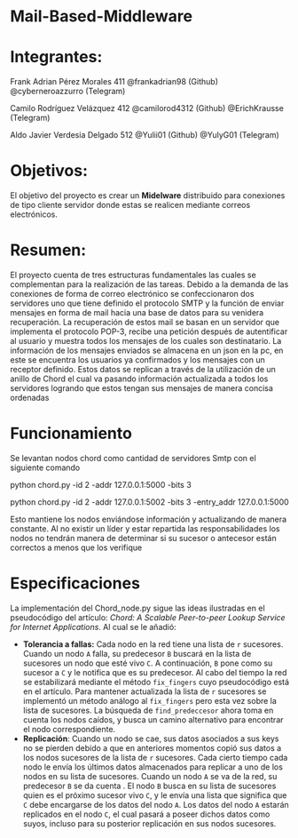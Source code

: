 # Mail-Based-Middleware

# Integrantes:

Frank Adrian Pérez Morales 411 @frankadrian98 (Github) @cyberneroazzurro (Telegram)

Camilo Rodríguez Velázquez 412 @camilorod4312  (Github) @ErichKrausse (Telegram)

Aldo Javier Verdesia Delgado 512   @Yulii01   (Github) @YulyG01 (Telegram)

# Objetivos:
El objetivo del proyecto es crear un **Midelware** distribuido para conexiones de tipo cliente servidor donde estas se realicen mediante correos electrónicos. 

# Resumen:
El proyecto cuenta de tres estructuras fundamentales las cuales se complementan para la realización de las tareas. Debido a la demanda de las conexiones de forma de correo electrónico se confeccionaron dos servidores uno que tiene definido el protocolo SMTP y la función de enviar mensajes en forma de mail hacia una base de datos para su venidera recuperación. La recuperación de estos mail se basan en un servidor que implementa el protocolo POP-3, recibe una petición después de autentificar al usuario y muestra todos los mensajes de los cuales son destinatario. La información de los mensajes enviados se almacena en un json en la pc, en este se encuentra los usuarios ya confirmados y los mensajes con un receptor definido. Estos datos se replican a través de la utilización de un anillo de Chord el cual va pasando información actualizada a todos los servidores logrando que estos tengan sus mensajes de manera concisa  ordenadas

# Funcionamiento 

Se levantan nodos chord como cantidad de servidores Smtp con el siguiente comando

python chord.py -id 2 -addr 127.0.0.1:5000 -bits 3 

python chord.py -id 2 -addr 127.0.0.1:5002 -bits 3 -entry_addr 127.0.0.1:5000

Esto mantiene los nodos enviándose información y actualizando de manera constante. Al no existir un líder y estar repartida las responsabilidades los nodos no tendrán manera de determinar si su sucesor o antecesor están correctos a menos que los verifique 

# Especificaciones
La implementación del Chord_node.py sigue las ideas ilustradas en el pseudocódigo del artículo: *Chord: A Scalable Peer-to-peer Lookup Service for Internet Applications*. Al cual se le añadió:

- **Tolerancia a fallas:** Cada nodo en la red tiene una lista de `r` sucesores. Cuando un nodo `A` falla, su predecesor `B` buscará en la lista de sucesores un nodo que esté vivo `C`. A continuación, `B` pone como su sucesor a `C` y le notifica que es su predecesor. Al cabo del tiempo la red se estabilizará mediante el método `fix_fingers` cuyo pseudocódigo está en el artículo. Para mantener actualizada la lista de `r` sucesores se implementó un método análogo al `fix_fingers` pero esta vez sobre la lista de sucesores. La búsqueda de `find_predeccesor` ahora toma en cuenta los nodos caídos, y  busca un camino alternativo para encontrar el nodo correspondiente.
- **Replicación**: Cuando un nodo se cae, sus datos asociados a sus keys no se pierden debido a que en anteriores momentos copió sus datos a los nodos sucesores de la lista de `r` sucesores.  Cada cierto tiempo cada nodo le envía los últimos datos almacenados para replicar a uno de los  nodos en su lista de sucesores. Cuando un nodo `A` se va de la red,  su predecesor `B` se da cuenta . El nodo `B` busca en su lista de sucesores  quien es el próximo sucesor vivo `C`, y le envía una  lista que significa que `C` debe encargarse de los datos del nodo `A`. Los  datos del nodo `A` estarán replicados en el nodo `C`, el cual pasará a poseer dichos datos como suyos, incluso para su posterior replicación en sus nodos sucesores.


